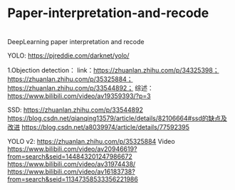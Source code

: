 # Paper-interpretation-and-recode
# 
DeepLearning paper interpretation and recode

YOLO: https://pjreddie.com/darknet/yolo/

1.Objection detection：
link：https://zhuanlan.zhihu.com/p/34325398；
      https://zhuanlan.zhihu.com/p/35325884；
      https://zhuanlan.zhihu.com/p/33544892；
      综述：https://www.bilibili.com/video/av19359393/?p=3
      
SSD:  https://zhuanlan.zhihu.com/p/33544892
      https://blog.csdn.net/qianqing13579/article/details/82106664#ssd的缺点及改进
      https://blog.csdn.net/a8039974/article/details/77592395


YOLO v2:    https://zhuanlan.zhihu.com/p/35325884
     Video  https://www.bilibili.com/video/av20946619?from=search&seid=144843201247986672
            https://www.bilibili.com/video/av31974438/
            https://www.bilibili.com/video/av16183738?from=search&seid=11347358533356221986
